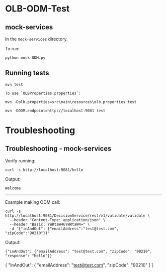 # OLB-ODM-Test


## mock-services

In the `mock-services` directory.

To run:

```
python mock-ODM.py
```


## Running tests

```
mvn test

To use `OLBProperties.properties`:

mvn -Dolb.properties=src\main\resources\olb.properties test

mvn -DODM.endpoint=http://localhost:9081 test
```


# Troubleshooting

## Troubleshooting - mock-services

Verify running:

```
curl -s http://localhost:9081/hello
```

Output:

```
Welcome
```

----

Example making ODM call:

```
curl -s http://localhost:9081/DecisionService/rest/v1/validate/validate \
  --header "Content-Type: application/json" \
  --header "Basic: YWRtaW46YWRtaW4=" \
  -d '{"inAndOut": {"emailAddress":"test@test.com", "zipCode":"90210"}}'
```

Output:

```
{"inAndOut": {"emailAddress": "test@test.com", "zipCode": "90210", "response": "hello"}}
```

{
  "inAndOut": {
    "emailAddress": "test@test.com",
    "zipCode": "90210"
  }
}
